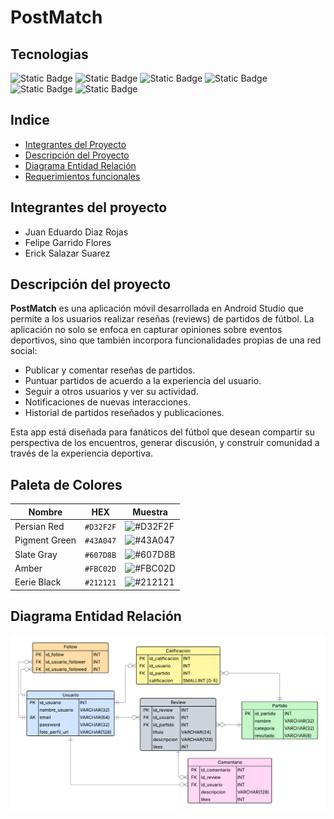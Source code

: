 # PostMatch

## Tecnologias
<img width="200px" alt="Static Badge" src="https://img.shields.io/badge/platform-android%20studio-ligthgreen?logo=androidstudio&logoColor=ligthgreen">
<img width="140px" alt="Static Badge" src="https://img.shields.io/badge/language-kotlin-%23b042ff?logo=kotlin&logoColor=%23b042ff">
<img width="160px" alt="Static Badge" src="https://img.shields.io/badge/framework-flutter-%2304bade?logo=flutter&logoColor=%2304bade">
<img width="157px" alt="Static Badge" src="https://img.shields.io/badge/database-firebase-red?logo=firebase&logoColor=red">
<img width="157px" alt="Static Badge" src="https://img.shields.io/badge/database-fireship-red?logo=fireship&logoColor=red">
<img width="185px" alt="Static Badge" src="https://img.shields.io/badge/project-in%20development-yellow?logo=git">


## Indice
- [Integrantes del Proyecto](#integrantes-del-proyecto)
- [Descripción del Proyecto](#descripción-del-proyecto)
- [Diagrama Entidad Relación](#diagrama-entidad-relación)
- [Requerimientos funcionales](docs/requerimientos_funcionales.pdf)

## Integrantes del proyecto
- Juan Eduardo Diaz Rojas
- Felipe Garrido Flores
- Erick Salazar Suarez

## Descripción del proyecto

**PostMatch** es una aplicación móvil desarrollada en Android Studio que permite a los usuarios realizar reseñas (reviews) de partidos de fútbol. La aplicación no solo se enfoca en capturar opiniones sobre eventos deportivos, sino que también incorpora funcionalidades propias de una red social:

- Publicar y comentar reseñas de partidos.
- Puntuar partidos de acuerdo a la experiencia del usuario.
- Seguir a otros usuarios y ver su actividad.
- Notificaciones de nuevas interacciones.
- Historial de partidos reseñados y publicaciones.

Esta app está diseñada para fanáticos del fútbol que desean compartir su perspectiva de los encuentros, generar discusión, y construir comunidad a través de la experiencia deportiva.

## Paleta de Colores

| Nombre        | HEX      | Muestra |
|---------------|----------|---------|
| Persian Red   | `#D32F2F`| ![#D32F2F](https://via.placeholder.com/15/D32F2F/000000?text=+) |
| Pigment Green | `#43A047`| ![#43A047](https://via.placeholder.com/15/43A047/000000?text=+) |
| Slate Gray    | `#607D8B`| ![#607D8B](https://via.placeholder.com/15/607D8B/000000?text=+) |
| Amber         | `#FBC02D`| ![#FBC02D](https://via.placeholder.com/15/FBC02D/000000?text=+) |
| Eerie Black   | `#212121`| ![#212121](https://via.placeholder.com/15/212121/000000?text=+) |


## Diagrama Entidad Relación

![Ver diagrama entidad-relación](docs/entidad-relacion.png)

